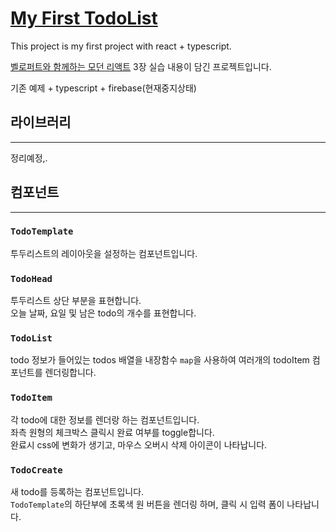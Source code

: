 # [My First TodoList](https://mashup-todolist.web.app/)

This project is my first project with react + typescript.

[벨로퍼트와 함께하는 모던 리액트](https://react.vlpt.us/) 3장 실습 내용이 담긴 프로젝트입니다.

기존 예제 + typescript + firebase(현재중지상태)

## 라이브러리

---

정리예정,.

## 컴포넌트

---

### `TodoTemplate`

투두리스트의 레이아웃을 설정하는 컴포넌트입니다.

### `TodoHead`

투두리스트 상단 부분을 표현합니다.  
오늘 날짜, 요일 및 남은 todo의 개수를 표현합니다.

### `TodoList`

todo 정보가 들어있는 todos 배열을 내장함수 `map`을 사용하여 여러개의 todoItem 컴포넌트를 렌더링합니다.

### `TodoItem`

각 todo에 대한 정보를 렌더랑 하는 컴포넌트입니다.  
좌측 원형의 체크박스 클릭시 완료 여부를 toggle합니다.  
완료시 css에 변화가 생기고, 마우스 오버시 삭제 아이콘이 나타납니다.

### `TodoCreate`

새 todo를 등록하는 컴포넌트입니다.  
`TodoTemplate`의 하단부에 초록색 원 버튼을 렌더링 하며, 클릭 시 입력 폼이 나타납니다.
